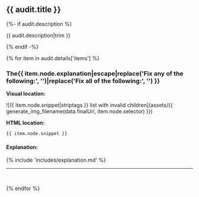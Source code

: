 ## {{ audit.title }}

{%- if audit.description %}

{{ audit.description|trim }}

{% endif -%}

{% for item in audit.details['items'] %}

<h3> The{{ item.node.explanation|escape|replace('Fix any of the following:', '')|replace('Fix all of the following:', '') }} </h3>

__Visual location:__

![{{ item.node.snippet|striptags }} list with invalid children](assets/{{ generate_img_filename(data.finalUrl, item.node.selector) }})

__HTML location:__

```html
{{ item.node.snippet }}
```

#### Explanation:

{% include 'includes/explanation.md' %}

---
<br>

{% endfor %}